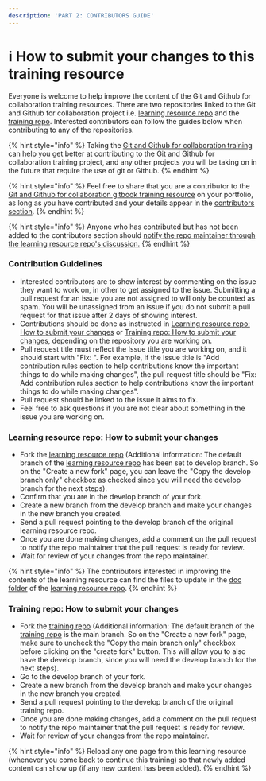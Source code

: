 ```yaml
---
description: 'PART 2: CONTRIBUTORS GUIDE'
---
```


# ℹ How to submit your changes to this training resource

Everyone is welcome to help improve the content of the Git and Github for collaboration training resources. There are two repositories linked to the Git and Github for collaboration project i.e. [learning resource repo](https://github.com/Ifycode/git-github-training-resource) and the [training repo](https://github.com/Ifycode/git-github-training). Interested contributors can follow the guides below when contributing to any of the repositories.

{% hint style="info" %}
Taking the [Git and Github for collaboration training](https://obiagba-mary.gitbook.io/git-and-github-training) can help you get better at contributing to the Git and Github for collaboration training project, and any other projects you will be taking on in the future that require the use of git or Github.
{% endhint %}

{% hint style="info" %}
Feel free to share that you are a contributor to the [Git and Github for collaboration gitbook training resource](https://obiagba-mary.gitbook.io/git-and-github-training) on your portfolio, as long as you have contributed and your details appear in the [contributors section](https://github.com/Ifycode/git-github-training-resource#contributors-).
{% endhint %}

{% hint style="info" %}
Anyone who has contributed but has not been added to the contributors section should [notify the repo maintainer through the learning resource repo's discussion.](https://github.com/Ifycode/git-github-training-resource/discussions/2)
{% endhint %}

### Contribution Guidelines

* Interested contributors are to show interest by commenting on the issue they want to work on, in other to get assigned to the issue. Submitting a pull request for an issue you are not assigned to will only be counted as spam. You will be unassigned from an issue if you do not submit a pull request for that issue after 2 days of showing interest.
* Contributions should be done as instructed in [Learning resource repo: How to submit your changes](https://obiagba-mary.gitbook.io/git-and-github-training/contributors-guide/making-and-submitting-changes#learning-resource-repo-how-to-submit-your-changes) or [Training repo: How to submit your changes](https://obiagba-mary.gitbook.io/git-and-github-training/contributors-guide/making-and-submitting-changes#training-repo-how-to-submit-your-changes), depending on the repository you are working on.
* Pull request title must reflect the Issue title you are working on, and it should start with "Fix: ". For example, If the issue title is "Add contribution rules section to help contributions know the important things to do while making changes", the pull request title should be "Fix: Add contribution rules section to help contributions know the important things to do while making changes".
* Pull request should be linked to the issue it aims to fix.
* Feel free to ask questions if you are not clear about something in the issue you are working on.

### Learning resource repo: How to submit your changes

* Fork the [learning resource repo](https://github.com/Ifycode/git-github-training-resource) (Additional information: The default branch of the [learning resource repo](https://github.com/Ifycode/git-github-training-resource) has been set to develop branch. So on the "Create a new fork" page, you can leave the "Copy the develop branch only" checkbox as checked since you will need the develop branch for the next steps).
* Confirm that you are in the develop branch of your fork.
* Create a new branch from the develop branch and make your changes in the new branch you created.
* Send a pull request pointing to the develop branch of the original learning resource repo.
* Once you are done making changes, add a comment on the pull request to notify the repo maintainer that the pull request is ready for review.
* Wait for review of your changes from the repo maintainer.

{% hint style="info" %}
The contributors interested in improving the contents of the learning resource can find the files to update in the [doc folder](https://github.com/Ifycode/git-github-training-resource/tree/develop/doc) of the [learning resource repo](https://github.com/Ifycode/git-github-training-resource).
{% endhint %}

### Training repo: How to submit your changes

* Fork the [training repo](https://github.com/Ifycode/git-github-training) (Additional information: The default branch of the [training repo](https://github.com/Ifycode/git-github-training) is the main branch. So on the "Create a new fork" page, make sure to uncheck the "Copy the main branch only" checkbox before clicking on the "create fork" button. This will allow you to also have the develop branch, since you will need the develop branch for the next steps).
* Go to the develop branch of your fork.
* Create a new branch from the develop branch and make your changes in the new branch you created.
* Send a pull request pointing to the develop branch of the original training repo.
* Once you are done making changes, add a comment on the pull request to notify the repo maintainer that the pull request is ready for review.
* Wait for review of your changes from the repo maintainer.

{% hint style="info" %}
Reload any one page from this learning resource (whenever you come back to continue this training) so that newly added content can show up (if any new content has been added).
{% endhint %}
